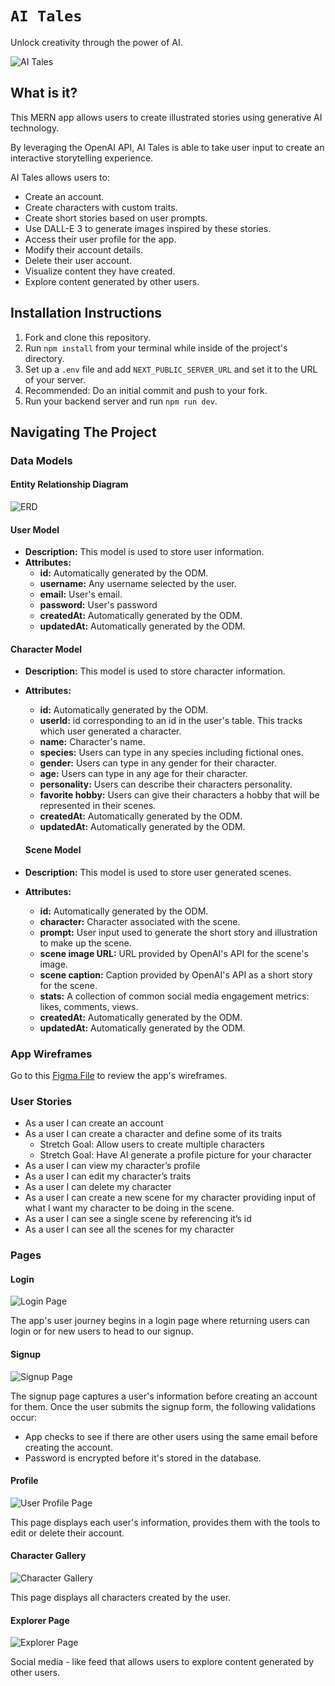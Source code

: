 # `AI Tales`
Unlock creativity through the power of AI.

![AI Tales](https://github.com/soyrvelez/ai-tales/blob/main/ai-tales.png?sanitize=true)

## What is it?

This MERN app allows users to create illustrated stories using generative AI technology.

By leveraging the OpenAI API, AI Tales is able to take user input to create an interactive storytelling experience.

AI Tales allows users to:
* Create an account.
* Create characters with custom traits.
* Create short stories based on user prompts.
* Use DALL-E 3 to generate images inspired by these stories.
* Access their user profile for the app.
* Modify their account details.
* Delete their user account.
* Visualize content they have created.
* Explore content generated by other users.


## Installation Instructions
1. Fork and clone this repository.
2. Run `npm install` from your terminal while inside of the project's directory.
3. Set up a `.env` file and add `NEXT_PUBLIC_SERVER_URL` and set it to the URL of your server.
4. Recommended: Do an initial commit and push to your fork.
5. Run your backend server and run `npm run dev`.

## Navigating The Project
### Data Models
#### Entity Relationship Diagram
![ERD](https://github.com/soyrvelez/ai-tales/blob/main/ai-tales-erd.png?sanitize=true)

#### User Model
- **Description:** This model is used to store user information.
- **Attributes:**
  - **id:** Automatically generated by the ODM.
  - **username:** Any username selected by the user.
  - **email:** User's email.
  - **password:** User's password
  - **createdAt:** Automatically generated by the ODM.
  - **updatedAt:** Automatically generated by the ODM.

#### Character Model
- **Description:** This model is used to store character information.
- **Attributes:**
  - **id:** Automatically generated by the ODM.
  - **userId:** id corresponding to an id in the user's table. This tracks which user generated a character.
  - **name:** Character's name.
  - **species:** Users can type in any species including fictional ones.
  - **gender:** Users can type in any gender for their character.
  - **age:** Users can type in any age for their character.
  - **personality:** Users can describe their characters personality.
  - **favorite hobby:** Users can give their characters a hobby that will be represented in their scenes.
  - **createdAt:** Automatically generated by the ODM.
  - **updatedAt:** Automatically generated by the ODM.

  #### Scene Model
- **Description:** This model is used to store user generated scenes.
- **Attributes:**
  - **id:** Automatically generated by the ODM.
  - **character:** Character associated with the scene.
  - **prompt:** User input used to generate the short story and illustration to make up the scene.
  - **scene image URL:** URL provided by OpenAI's API for the scene's image.
  - **scene caption:** Caption provided by OpenAI's API as a short story for the scene.
  - **stats:** A collection of common social media engagement metrics: likes, comments, views.
  - **createdAt:** Automatically generated by the ODM.
  - **updatedAt:** Automatically generated by the ODM.

### App Wireframes

Go to this [Figma File](https://www.figma.com/file/zB5e5WUy1jtVk99y6afsFr/project-3?type=design&node-id=0%3A1&mode=design&t=ZYFbK5yr6ZOXj9lo-1) to review the app's wireframes.

### User Stories
- As a user I can create an account
- As a user I can create a character and define some of its traits
  - Stretch Goal: Allow users to create multiple characters
  - Stretch Goal: Have AI generate a profile picture for your character
- As a user I can view my character’s profile
- As a user I can edit my character’s traits
- As a user I can delete my character
- As a user I can create a new scene for my character providing input of what I want my character to be doing in the scene.
- As a user I can see a single scene by referencing it’s id
- As a user I can see all the scenes for my character


### Pages

#### Login
![Login Page](https://github.com/soyrvelez/ai-tales/blob/main/login.png?sanitize=true)

The app's user journey begins in a login page where returning users can login or for new users to head to our signup.

#### Signup
![Signup Page](https://github.com/soyrvelez/ai-tales/blob/main/sign-up.png)

The signup page captures a user's information before creating an account for them. Once the user submits the signup form, the following validations occur:
- App checks to see if there are other users using the same email before creating the account.
- Password is encrypted before it's stored in the database.

#### Profile
![User Profile Page](https://github.com/soyrvelez/ai-tales/blob/main/profile.png)

This page displays each user's information, provides them with the tools to edit or delete their account.

#### Character Gallery
![Character Gallery](https://github.com/soyrvelez/ai-tales/blob/main/charactergallery.png?sanitize=true)

This page displays all characters created by the user.

#### Explorer Page
![Explorer Page](https://github.com/soyrvelez/ai-tales/blob/main/explorer.png?sanitize=true)

Social media - like feed that allows users to explore content generated by other users.
